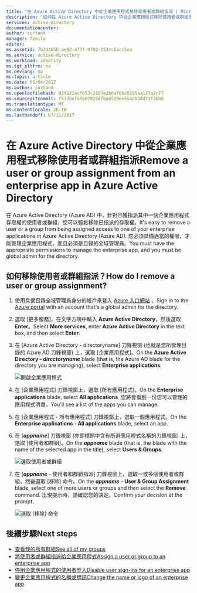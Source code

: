 ```yaml
---
title: "在 Azure Active Directory 中從企業應用程式移除使用者或群組指派 | Microsoft Docs"
description: "如何在 Azure Active Directory 中從企業應用程式移除使用者或群組的存取權指派"
services: active-directory
documentationcenter: 
author: curtand
manager: femila
editor: 
ms.assetid: 7b2d365b-ae92-477f-9702-353cc6acc5ea
ms.service: active-directory
ms.workload: identity
ms.tgt_pltfrm: na
ms.devlang: na
ms.topic: article
ms.date: 05/04/2017
ms.author: curtand
ms.openlocfilehash: 02f122acfb53c2107e2b0af66c6195aa127a2c77
ms.sourcegitcommit: f537befafb079256fba0529ee554c034d73f36b0
ms.translationtype: MT
ms.contentlocale: zh-TW
ms.lasthandoff: 07/11/2017
---
```

# <a name="remove-a-user-or-group-assignment-from-an-enterprise-app-in-azure-active-directory"></a><span data-ttu-id="82fee-103">在 Azure Active Directory 中從企業應用程式移除使用者或群組指派</span><span class="sxs-lookup"><span data-stu-id="82fee-103">Remove a user or group assignment from an enterprise app in Azure Active Directory</span></span>
<span data-ttu-id="82fee-104">在 Azure Active Directory (Azure AD) 中，針對已獲指派其中一個企業應用程式存取權的使用者或群組，您可以輕鬆移除已指派的存取權。</span><span class="sxs-lookup"><span data-stu-id="82fee-104">It's easy to remove a user or a group from being assigned access to one of your enterprise applications in Azure Active Directory (Azure AD).</span></span> <span data-ttu-id="82fee-105">您必須具備適當的權限，才能管理企業應用程式，而且必須是目錄的全域管理員。</span><span class="sxs-lookup"><span data-stu-id="82fee-105">You must have the appropriate permissions to manage the enterprise app, and you must be global admin for the directory.</span></span>

## <a name="how-do-i-remove-a-user-or-group-assignment"></a><span data-ttu-id="82fee-106">如何移除使用者或群組指派？</span><span class="sxs-lookup"><span data-stu-id="82fee-106">How do I remove a user or group assignment?</span></span>
1. <span data-ttu-id="82fee-107">使用具備目錄全域管理員身分的帳戶來登入 [Azure 入口網站](https://portal.azure.com) 。</span><span class="sxs-lookup"><span data-stu-id="82fee-107">Sign in to the [Azure portal](https://portal.azure.com) with an account that's a global admin for the directory.</span></span>
2. <span data-ttu-id="82fee-108">選取 [更多服務]，在文字方塊中輸入 **Azure Active Directory**，然後選取 **Enter**。</span><span class="sxs-lookup"><span data-stu-id="82fee-108">Select **More services**, enter **Azure Active Directory** in the text box, and then select **Enter**.</span></span>
3. <span data-ttu-id="82fee-109">在 [Azure Active Directory - directoryname] 刀鋒視窗 (也就是您所管理目錄的 Azure AD 刀鋒視窗) 上，選取 [企業應用程式]。</span><span class="sxs-lookup"><span data-stu-id="82fee-109">On the **Azure Active Directory - *directoryname*** blade (that is, the Azure AD blade for the directory you are managing), select **Enterprise applications**.</span></span>

    ![開啟企業應用程式](./media/active-directory-coreapps-remove-assignment-user-azure-portal/open-enterprise-apps.png)
4. <span data-ttu-id="82fee-111">在 [企業應用程式] 刀鋒視窗上，選取 [所有應用程式]。</span><span class="sxs-lookup"><span data-stu-id="82fee-111">On the **Enterprise applications** blade, select **All applications**.</span></span> <span data-ttu-id="82fee-112">您將會看到一份您可以管理的應用程式清單。</span><span class="sxs-lookup"><span data-stu-id="82fee-112">You'll see a list of the apps you can manage.</span></span>
5. <span data-ttu-id="82fee-113">在 [企業應用程式 - 所有應用程式]  刀鋒視窗上，選取一個應用程式。</span><span class="sxs-lookup"><span data-stu-id="82fee-113">On the **Enterprise applications - All applications** blade, select an app.</span></span>
6. <span data-ttu-id="82fee-114">在 [***appname***] 刀鋒視窗 (亦即標題中含有所選應用程式名稱的刀鋒視窗) 上，選取 [使用者和群組]。</span><span class="sxs-lookup"><span data-stu-id="82fee-114">On the ***appname*** blade (that is, the blade with the name of the selected app in the title), select **Users & Groups**.</span></span>

    ![選取使用者或群組](./media/active-directory-coreapps-remove-assignment-user-azure-portal/remove-app-users.png)
7. <span data-ttu-id="82fee-116">在 [***appname*** - 使用者和群組指派] 刀鋒視窗上，選取一或多個使用者或群組，然後選取 [移除] 命令。</span><span class="sxs-lookup"><span data-stu-id="82fee-116">On the ***appname*** **- User & Group Assignment** blade, select one of more users or groups and then select the **Remove** command.</span></span> <span data-ttu-id="82fee-117">出現提示時，請確認您的決定。</span><span class="sxs-lookup"><span data-stu-id="82fee-117">Confirm your decision at the prompt.</span></span>

    ![選取 [移除] 命令](./media/active-directory-coreapps-remove-assignment-user-azure-portal/remove-users.png)

## <a name="next-steps"></a><span data-ttu-id="82fee-119">後續步驟</span><span class="sxs-lookup"><span data-stu-id="82fee-119">Next steps</span></span>
* [<span data-ttu-id="82fee-120">查看我的所有群組</span><span class="sxs-lookup"><span data-stu-id="82fee-120">See all of my groups</span></span>](active-directory-groups-view-azure-portal.md)
* [<span data-ttu-id="82fee-121">將使用者或群組指派給企業應用程式</span><span class="sxs-lookup"><span data-stu-id="82fee-121">Assign a user or group to an enterprise app</span></span>](active-directory-coreapps-assign-user-azure-portal.md)
* [<span data-ttu-id="82fee-122">停用企業應用程式的使用者登入</span><span class="sxs-lookup"><span data-stu-id="82fee-122">Disable user sign-ins for an enterprise app</span></span>](active-directory-coreapps-disable-app-azure-portal.md)
* [<span data-ttu-id="82fee-123">變更企業應用程式的名稱或標誌</span><span class="sxs-lookup"><span data-stu-id="82fee-123">Change the name or logo of an enterprise app</span></span>](active-directory-coreapps-change-app-logo-user-azure-portal.md)
